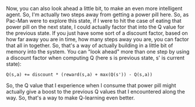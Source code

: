 
Now, you can also look ahead a little bit, to make an even more intelligent agent. So, I'm actually two steps away from getting a power pill here. So, as Pac-Man were to explore this state, if I were to hit the case of eating that power pill on the next state, I could actually factor that into the Q value for the previous state. If you just have some sort of a discount factor, based on how far away you are in time, how many steps away you are, you can factor that all in together. So, that's a way of actually building in a little bit of memory into the system. You can "look ahead" more than one step by using a discount factor when computing Q (here s is previous state, s' is current state):

```
Q(s,a) += discount * (reward(s,a) + max(Q(s')) - Q(s,a))
```

So, the Q value that I experience when I consume that power pill might actually give a boost to the previous Q values that I encountered along the way. So, that's a way to make Q-learning even better.
